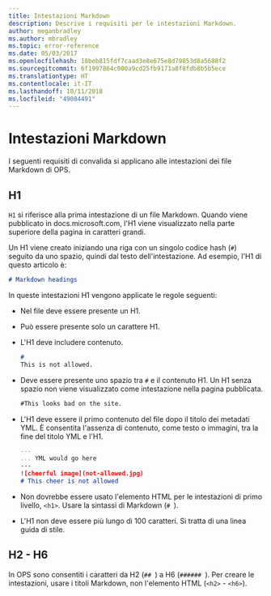 ```yaml
---
title: Intestazioni Markdown
description: Descrive i requisiti per le intestazioni Markdown.
author: meganbradley
ms.author: mbradley
ms.topic: error-reference
ms.date: 05/03/2017
ms.openlocfilehash: 18beb815fdf7caad3e8e675e8d79853d8a5688f2
ms.sourcegitcommit: 6f1997864c000a9cd25fb9171a8f8fdb8b5b5ece
ms.translationtype: HT
ms.contentlocale: it-IT
ms.lasthandoff: 10/11/2018
ms.locfileid: "49084491"
---
```

# <a name="markdown-headings"></a>Intestazioni Markdown

I seguenti requisiti di convalida si applicano alle intestazioni dei file Markdown di OPS.

## <a name="h1"></a>H1

`H1` si riferisce alla prima intestazione di un file Markdown. Quando viene pubblicato in docs.microsoft.com, l'H1 viene visualizzato nella parte superiore della pagina in caratteri grandi.

Un H1 viene creato iniziando una riga con un singolo codice hash (`#`) seguito da uno spazio, quindi dal testo dell'intestazione. Ad esempio, l'H1 di questo articolo è:

```md
# Markdown headings
```

In queste intestazioni H1 vengono applicate le regole seguenti:

- Nel file deve essere presente un H1.
- Può essere presente solo un carattere H1.
- L'H1 deve includere contenuto.

  ```markdown
  # 
  This is not allowed.
  ```
- Deve essere presente uno spazio tra `#` e il contenuto H1. Un H1 senza spazio non viene visualizzato come intestazione nella pagina pubblicata.

  ```markdown
  #This looks bad on the site.
  ```
- L'H1 deve essere il primo contenuto del file dopo il titolo dei metadati YML. È consentita l'assenza di contenuto, come testo o immagini, tra la fine del titolo YML e l'H1.

  ```markdown
  ---
  ... YML would go here
  ---
  ![cheerful image](not-allowed.jpg)
  # This cheer is not allowed
  ```
- Non dovrebbe essere usato l'elemento HTML per le intestazioni di primo livello, `<h1>`. Usare la sintassi di Markdown (`# `).
- L'H1 non deve essere più lungo di 100 caratteri. Si tratta di una linea guida di stile.

## <a name="h2---h6"></a>H2 - H6

In OPS sono consentiti i caratteri da H2 (`## `) a H6 (`###### `). Per creare le intestazioni, usare i titoli Markdown, non l'elemento HTML (`<h2>` - `<h6>`).
